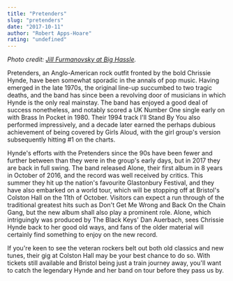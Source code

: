 ```yaml
---
title: "Pretenders"
slug: "pretenders"
date: "2017-10-11"
author: "Robert Apps-Hoare"
rating: "undefined"
---
```


_Photo credit: [Jill Furmanovsky at Big Hassle](http://bighassle.com/publicity/the-pretenders)._

Pretenders, an Anglo-American rock outfit fronted by the bold Chrissie Hynde, have been somewhat sporadic in the annals of pop music. Having emerged in the late 1970s, the original line-up succumbed to two tragic deaths, and the band has since been a revolving door of musicians in which Hynde is the only real mainstay. The band has enjoyed a good deal of success nonetheless, and notably scored a UK Number One single early on with Brass In Pocket in 1980. Their 1994 track I'll Stand By You also performed impressively, and a decade later earned the perhaps dubious achievement of being covered by Girls Aloud, with the girl group's version subsequently hitting #1 on the charts.

Hynde's efforts with the Pretenders since the 90s have been fewer and further between than they were in the group's early days, but in 2017 they are back in full swing. The band released Alone, their first album in 8 years in October of 2016, and the record was well received by critics. This summer they hit up the nation's favourite Glastonbury Festival, and they have also embarked on a world tour, which will be stopping off at Bristol's Colston Hall on the 11th of October. Visitors can expect a run through of the traditional greatest hits such as Don't Get Me Wrong and Back On the Chain Gang, but the new album shall also play a prominent role. Alone, which intriguingly was produced by The Black Keys' Dan Auerbach, sees Chrissie Hynde back to her good old ways, and fans of the older material will certainly find something to enjoy on the new record.

If you're keen to see the veteran rockers belt out both old classics and new tunes, their gig at Colston Hall may be your best chance to do so. With tickets still available and Bristol being just a train journey away, you'll want to catch the legendary Hynde and her band on tour before they pass us by.
